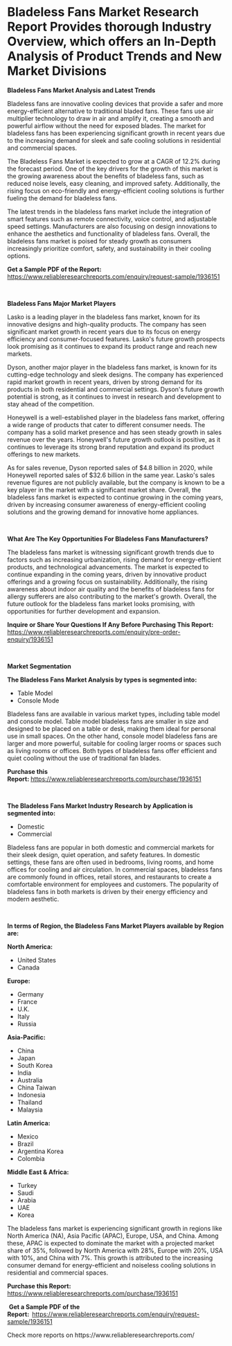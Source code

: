 <p><h1>Bladeless Fans Market Research Report Provides thorough Industry Overview, which offers an In-Depth Analysis of Product Trends and New Market Divisions</h1></p><p><strong>Bladeless Fans Market Analysis and Latest Trends</strong></p>
<p><p>Bladeless fans are innovative cooling devices that provide a safer and more energy-efficient alternative to traditional bladed fans. These fans use air multiplier technology to draw in air and amplify it, creating a smooth and powerful airflow without the need for exposed blades. The market for bladeless fans has been experiencing significant growth in recent years due to the increasing demand for sleek and safe cooling solutions in residential and commercial spaces.</p><p>The Bladeless Fans Market is expected to grow at a CAGR of 12.2% during the forecast period. One of the key drivers for the growth of this market is the growing awareness about the benefits of bladeless fans, such as reduced noise levels, easy cleaning, and improved safety. Additionally, the rising focus on eco-friendly and energy-efficient cooling solutions is further fueling the demand for bladeless fans.</p><p>The latest trends in the bladeless fans market include the integration of smart features such as remote connectivity, voice control, and adjustable speed settings. Manufacturers are also focusing on design innovations to enhance the aesthetics and functionality of bladeless fans. Overall, the bladeless fans market is poised for steady growth as consumers increasingly prioritize comfort, safety, and sustainability in their cooling options.</p></p>
<p><strong>Get a Sample PDF of the Report:&nbsp;</strong> <a href="https://www.reliableresearchreports.com/enquiry/request-sample/1936151">https://www.reliableresearchreports.com/enquiry/request-sample/1936151</a></p>
<p>&nbsp;</p>
<p><strong>Bladeless Fans Major Market Players</strong></p>
<p><p>Lasko is a leading player in the bladeless fans market, known for its innovative designs and high-quality products. The company has seen significant market growth in recent years due to its focus on energy efficiency and consumer-focused features. Lasko's future growth prospects look promising as it continues to expand its product range and reach new markets.</p><p>Dyson, another major player in the bladeless fans market, is known for its cutting-edge technology and sleek designs. The company has experienced rapid market growth in recent years, driven by strong demand for its products in both residential and commercial settings. Dyson's future growth potential is strong, as it continues to invest in research and development to stay ahead of the competition.</p><p>Honeywell is a well-established player in the bladeless fans market, offering a wide range of products that cater to different consumer needs. The company has a solid market presence and has seen steady growth in sales revenue over the years. Honeywell's future growth outlook is positive, as it continues to leverage its strong brand reputation and expand its product offerings to new markets.</p><p>As for sales revenue, Dyson reported sales of $4.8 billion in 2020, while Honeywell reported sales of $32.6 billion in the same year. Lasko's sales revenue figures are not publicly available, but the company is known to be a key player in the market with a significant market share. Overall, the bladeless fans market is expected to continue growing in the coming years, driven by increasing consumer awareness of energy-efficient cooling solutions and the growing demand for innovative home appliances.</p></p>
<p>&nbsp;</p>
<p><strong>What Are The Key Opportunities For Bladeless Fans Manufacturers?</strong></p>
<p><p>The bladeless fans market is witnessing significant growth trends due to factors such as increasing urbanization, rising demand for energy-efficient products, and technological advancements. The market is expected to continue expanding in the coming years, driven by innovative product offerings and a growing focus on sustainability. Additionally, the rising awareness about indoor air quality and the benefits of bladeless fans for allergy sufferers are also contributing to the market's growth. Overall, the future outlook for the bladeless fans market looks promising, with opportunities for further development and expansion.</p></p>
<p><strong>Inquire or Share Your Questions If Any Before Purchasing This Report:</strong> <a href="https://www.reliableresearchreports.com/enquiry/pre-order-enquiry/1936151">https://www.reliableresearchreports.com/enquiry/pre-order-enquiry/1936151</a></p>
<p>&nbsp;</p>
<p><strong>Market Segmentation</strong></p>
<p><strong>The Bladeless Fans Market Analysis by types is segmented into:</strong></p>
<p><ul><li>Table Model</li><li>Console Mode</li></ul></p>
<p><p>Bladeless fans are available in various market types, including table model and console model. Table model bladeless fans are smaller in size and designed to be placed on a table or desk, making them ideal for personal use in small spaces. On the other hand, console model bladeless fans are larger and more powerful, suitable for cooling larger rooms or spaces such as living rooms or offices. Both types of bladeless fans offer efficient and quiet cooling without the use of traditional fan blades.</p></p>
<p><strong>Purchase this Report:&nbsp;</strong><a href="https://www.reliableresearchreports.com/purchase/1936151">https://www.reliableresearchreports.com/purchase/1936151</a></p>
<p>&nbsp;</p>
<p><strong>The Bladeless Fans Market Industry Research by Application is segmented into:</strong></p>
<p><ul><li>Domestic</li><li>Commercial</li></ul></p>
<p><p>Bladeless fans are popular in both domestic and commercial markets for their sleek design, quiet operation, and safety features. In domestic settings, these fans are often used in bedrooms, living rooms, and home offices for cooling and air circulation. In commercial spaces, bladeless fans are commonly found in offices, retail stores, and restaurants to create a comfortable environment for employees and customers. The popularity of bladeless fans in both markets is driven by their energy efficiency and modern aesthetic.</p></p>
<p>&nbsp;</p>
<p><strong>In terms of Region, the Bladeless Fans Market Players available by Region are:</strong></p>
<p>
    <p> <strong> North America: </strong>
        <ul>
            <li>United States</li>
            <li>Canada</li>
        </ul>
        </p> 
    <p> <strong> Europe: </strong>
        <ul>
            <li>Germany</li>
            <li>France</li>
            <li>U.K.</li>
            <li>Italy</li>
            <li>Russia</li>
        </ul>
        </p> 
    <p> <strong> Asia-Pacific: </strong>
        <ul>
            <li>China</li>
            <li>Japan</li>
            <li>South Korea</li>
            <li>India</li>
            <li>Australia</li>
            <li>China Taiwan</li>
            <li>Indonesia</li>
            <li>Thailand</li>
            <li>Malaysia</li>
        </ul>
        </p> 
    <p> <strong> Latin America: </strong>
        <ul>
            <li>Mexico</li>
            <li>Brazil</li>
            <li>Argentina Korea</li>
            <li>Colombia</li>
        </ul>
        </p> 
    <p> <strong> Middle East & Africa: </strong>
        <ul>
            <li>Turkey</li>
            <li>Saudi</li>
            <li>Arabia</li>
            <li>UAE</li>
            <li>Korea</li>
        </ul>
    </p>
    </p>
<p><p>The bladeless fans market is experiencing significant growth in regions like North America (NA), Asia Pacific (APAC), Europe, USA, and China. Among these, APAC is expected to dominate the market with a projected market share of 35%, followed by North America with 28%, Europe with 20%, USA with 10%, and China with 7%. This growth is attributed to the increasing consumer demand for energy-efficient and noiseless cooling solutions in residential and commercial spaces.</p></p>
<p><strong>Purchase this Report: </strong><a href="https://www.reliableresearchreports.com/purchase/1936151">https://www.reliableresearchreports.com/purchase/1936151</a></p>
<p>&nbsp;<strong>Get a Sample PDF of the Report:&nbsp;&nbsp;</strong><a href="https://www.reliableresearchreports.com/enquiry/request-sample/1936151">https://www.reliableresearchreports.com/enquiry/request-sample/1936151</a></p>
<p><strong></strong></p>
<p>Check more reports on https://www.reliableresearchreports.com/</p>